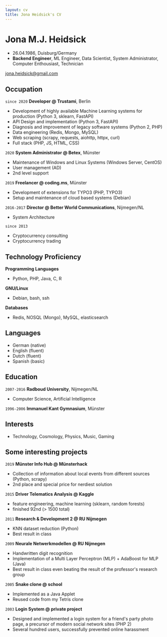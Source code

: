 ```yaml
---
layout: cv
title: Jona Heidsick's CV
---
```

# Jona M.J. Heidsick
* 26.04.1986, Duisburg/Germany
* __Backend Engineer__, ML Engineer, Data Scientist, System Administrator, Computer Enthousiast, Technician


<div id="webaddress">
<a href="jona.heidsick@gmail.com">jona.heidsick@gmail.com</a>
</div>


## Occupation

`since 2020` 
__Developer @ Trustami__, Berlin

- Development of highly available Machine Learning systems for production (Python 3, sklearn, FastAPI)
- API Design and implementation (Python 3, FastAPI)
- Diagnosis and improvement of legacy software systems (Python 2, PHP)
- Data engineering (Redis, Mongo, MySQL)
- Web scraping (scrapy, requests, aiohttp, httpx, curl)
- Full stack (PHP, JS, HTML, CSS)

`2020`
__System Administrator @ Betex__, Münster

- Maintenance of Windows and Linux Systems (Windows Server, CentOS)
- User management (AD)
- 2nd level support

`2019`
__Freelancer @ coding.ms__, Münster

- Development of extensions for TYPO3 (PHP, TYPO3)
- Setup and maintenance of cloud based systems (Debian)

`2016-2017`
__Director @ Better World Communications__, Nijmegen/NL
- System Architecture

`since 2013`
- Cryptocurrency consulting
- Cryptocurrency trading


## Technology Proficiency

__Programming Languages__
- Python, PHP, Java, C, R

__GNU/Linux__
- Debian, bash, ssh

__Databases__
- Redis, NOSQL (Mongo), MySQL, elasticsearch


## Languages

- German (native)
- English (fluent)
- Dutch (fluent)
- Spanish (basic)


## Education

`2007-2016`
__Radboud University__, Nijmegen/NL
- Computer Science, Artificial Intelligence

`1996-2006`
__Immanuel Kant Gymnasium__, Münster


## Interests

- Technology, Cosmology, Physics, Music, Gaming


## Some interesting projects

`2019`
__Münster Info Hub @ Münsterhack__
- Collection of information about local events from different sources (Python, scrapy)
- 2nd place and special price for nerdiest solution

`2015`
__Driver Telematics Analysis @ Kaggle__
- feature engineering, machine learning (sklearn, random forests)
- finished 92nd (> 1500 total)
<!-- - setup a server with jupyterhub to enable team members -->

`2011`
__Research & Development 2 @ RU Nijmegen__
- KNN dataset reduction (Python)
- Best result in class

`2009`
__Neurale Netwerkmodellen @ RU Nijmegen__
- Handwritten digit recognition
- Implementation of a Multi Layer Perceptron (MLP) + AdaBoost for MLP (Java)
- Best result in class even beating the result of the professor's research group

`2005`
__Snake clone @ school__ 
- Implemented as a Java Applet 
- Reused code from my Tetris clone

<!--
`2004`
__Tetris clone @ school__
- Implemented as a Java Applet
-->

`2003`
__Login System @ private project__
- Designed and implemented a login system for a friend's party photo page, a precursor of modern social network sites (PHP 2)
- Several hundred users, successfully prevented online harassment


<!-- ### Footer

Last updated: May 2021 -->



